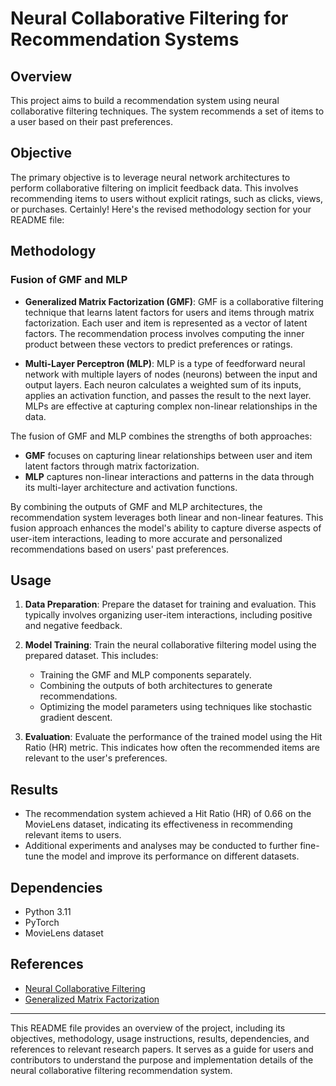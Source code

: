 
# Neural Collaborative Filtering for Recommendation Systems

## Overview
This project aims to build a recommendation system using neural collaborative filtering techniques. The system recommends a set of items to a user based on their past preferences.

## Objective
The primary objective is to leverage neural network architectures to perform collaborative filtering on implicit feedback data. This involves recommending items to users without explicit ratings, such as clicks, views, or purchases.
Certainly! Here's the revised methodology section for your README file:

## Methodology

### Fusion of GMF and MLP
- **Generalized Matrix Factorization (GMF)**: GMF is a collaborative filtering technique that learns latent factors for users and items through matrix factorization. Each user and item is represented as a vector of latent factors. The recommendation process involves computing the inner product between these vectors to predict preferences or ratings.
  
- **Multi-Layer Perceptron (MLP)**: MLP is a type of feedforward neural network with multiple layers of nodes (neurons) between the input and output layers. Each neuron calculates a weighted sum of its inputs, applies an activation function, and passes the result to the next layer. MLPs are effective at capturing complex non-linear relationships in the data.
  
The fusion of GMF and MLP combines the strengths of both approaches:
- **GMF** focuses on capturing linear relationships between user and item latent factors through matrix factorization.
- **MLP** captures non-linear interactions and patterns in the data through its multi-layer architecture and activation functions.

By combining the outputs of GMF and MLP architectures, the recommendation system leverages both linear and non-linear features. This fusion approach enhances the model's ability to capture diverse aspects of user-item interactions, leading to more accurate and personalized recommendations based on users' past preferences.


## Usage
1. **Data Preparation**: Prepare the dataset for training and evaluation. This typically involves organizing user-item interactions, including positive and negative feedback.
   
2. **Model Training**: Train the neural collaborative filtering model using the prepared dataset. This includes:
   - Training the GMF and MLP components separately.
   - Combining the outputs of both architectures to generate recommendations.
   - Optimizing the model parameters using techniques like stochastic gradient descent.
   
3. **Evaluation**: Evaluate the performance of the trained model using the Hit Ratio (HR) metric. This indicates how often the recommended items are relevant to the user's preferences.

## Results
- The recommendation system achieved a Hit Ratio (HR) of 0.66 on the MovieLens dataset, indicating its effectiveness in recommending relevant items to users.
- Additional experiments and analyses may be conducted to further fine-tune the model and improve its performance on different datasets.

## Dependencies
- Python 3.11
- PyTorch 
- MovieLens dataset 

## References
- [Neural Collaborative Filtering](https://arxiv.org/abs/1708.05031)
- [Generalized Matrix Factorization](https://datajobs.com/data-science-repo/Generalized-Matrix-Factorization-For-Collaborative-Filtering.pdf)

---

This README file provides an overview of the project, including its objectives, methodology, usage instructions, results, dependencies, and references to relevant research papers. It serves as a guide for users and contributors to understand the purpose and implementation details of the neural collaborative filtering recommendation system.
